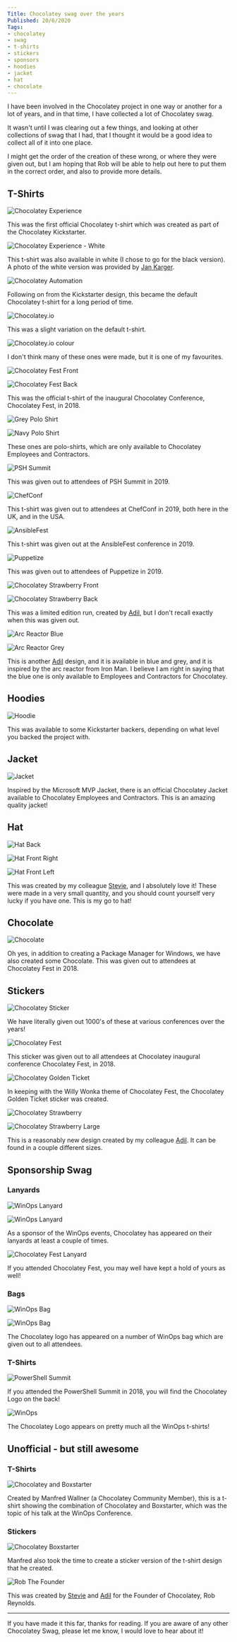 ```yaml
---
Title: Chocolatey swag over the years
Published: 20/6/2020
Tags:
- chocolatey
- swag
- t-shirts
- stickers
- sponsors
- hoodies
- jacket
- hat
- chocolate
---
```


I have been involved in the Chocolatey project in one way or another for a lot of years, and in that time, I have collected a lot of Chocolatey swag.

It wasn't until I was clearing out a few things, and looking at other collections of swag that I had, that I thought it would be a good idea to collect all of it into one place.

I might get the order of the creation of these wrong, or where they were given out, but I am hoping that Rob will be able to help out here to put them in the correct order, and also to provide more details.

## T-Shirts

![Chocolatey Experience](https://gep13wpstorage.blob.core.windows.net/gep13/2020/06/20/tshirt-choco-experience-small.png)

This was the first official Chocolatey t-shirt which was created as part of the Chocolatey Kickstarter.

![Chocolatey Experience - White](https://gep13wpstorage.blob.core.windows.net/gep13/2020/06/20/tshirt-choco-experience-white-small.jpeg)

This t-shirt was also available in white (I chose to go for the black version).  A photo of the white version was provided by [Jan Karger](https://twitter.com/punker76).

![Chocolatey Automation](https://gep13wpstorage.blob.core.windows.net/gep13/2020/06/20/tshirt-choco-auto-small.png)

Following on from the Kickstarter design, this became the default Chocolatey t-shirt for a long period of time.

![Chocolatey.io](https://gep13wpstorage.blob.core.windows.net/gep13/2020/06/20/tshirt-chocoio-small.png)

This was a slight variation on the default t-shirt.

![Chocolatey.io colour](https://gep13wpstorage.blob.core.windows.net/gep13/2020/06/20/tshirt-chocoio-colour-small.png)

I don't think many of these ones were made, but it is one of my favourites.

![Chocolatey Fest Front](https://gep13wpstorage.blob.core.windows.net/gep13/2020/06/20/tshirt-chocofest-front-small.png)

![Chocolatey Fest Back](https://gep13wpstorage.blob.core.windows.net/gep13/2020/06/20/tshirt-chocofest-back-small.png)

This was the official t-shirt of the inaugural Chocolatey Conference, Chocolatey Fest, in 2018.

![Grey Polo Shirt](https://gep13wpstorage.blob.core.windows.net/gep13/2020/06/20/tshirt-polo-grey-small.png)

![Navy Polo Shirt](https://gep13wpstorage.blob.core.windows.net/gep13/2020/06/20/tshirt-polo-navy-small.png)

These ones are polo-shirts, which are only available to Chocolatey Employees and Contractors.

![PSH Summit](https://gep13wpstorage.blob.core.windows.net/gep13/2020/06/20/tshirt-pshsummit-small.png)

This was given out to attendees of PSH Summit in 2019.

![ChefConf](https://gep13wpstorage.blob.core.windows.net/gep13/2020/06/20/tshirt-chefconf-small.png)

This t-shirt was given out to attendees at ChefConf in 2019, both here in the UK, and in the USA.

![AnsibleFest](https://gep13wpstorage.blob.core.windows.net/gep13/2020/06/20/tshirt-ansiblefest-small.png)

This t-shirt was given out at the AnsibleFest conference in 2019.

![Puppetize](https://gep13wpstorage.blob.core.windows.net/gep13/2020/06/20/tshirt-puppetize-small.png)

This was given out to attendees of Puppetize in 2019.

![Chocolatey Strawberry Front](https://gep13wpstorage.blob.core.windows.net/gep13/2020/06/20/tshirt-strawberry-front-small.png)

![Chocolatey Strawberry Back](https://gep13wpstorage.blob.core.windows.net/gep13/2020/06/20/tshirt-strawberry-back-small.png)

This was a limited edition run, created by [Adil](https://twitter.com/adilio), but I don't recall exactly when this was given out.

![Arc Reactor Blue](https://gep13wpstorage.blob.core.windows.net/gep13/2020/06/20/tshirt-arcreactor-blue-small.png)

![Arc Reactor Grey](https://gep13wpstorage.blob.core.windows.net/gep13/2020/06/20/tshirt-arcreactor-small.png)

This is another [Adil](https://twitter.com/adilio) design, and it is available in blue and grey, and it is inspired by the arc reactor from Iron Man.  I believe I am right in saying that the blue one is only available to Employees and Contractors for Chocolatey.

## Hoodies

![Hoodie](https://gep13wpstorage.blob.core.windows.net/gep13/2020/06/20/hoodie-small.png)

This was available to some Kickstarter backers, depending on what level you backed the project with.

## Jacket

![Jacket](https://gep13wpstorage.blob.core.windows.net/gep13/2020/06/20/jacket-small.png)

Inspired by the Microsoft MVP Jacket, there is an official Chocolatey Jacket available to Chocolatey Employees and Contractors.  This is an amazing quality jacket!

## Hat

![Hat Back](https://gep13wpstorage.blob.core.windows.net/gep13/2020/06/20/hat-small.png)

![Hat Front Right](https://gep13wpstorage.blob.core.windows.net/gep13/2020/06/20/hat1-small.png)

![Hat Front Left](https://gep13wpstorage.blob.core.windows.net/gep13/2020/06/20/hat2-small.png)

This was created by my colleague [Stevie](https://twitter.com/steviecoaster), and I absolutely love it!  These were made in a very small quantity, and you should count yourself very lucky if you have one.  This is my go to hat!

## Chocolate

![Chocolate](https://gep13wpstorage.blob.core.windows.net/gep13/2020/06/20/chocolate-small.png)

Oh yes, in addition to creating a Package Manager for Windows, we have also created some Chocolate.  This was given out to attendees at Chocolatey Fest in 2018.

## Stickers

![Chocolatey Sticker](https://gep13wpstorage.blob.core.windows.net/gep13/2020/06/20/sticker-small.png)

We have literally given out 1000's of these at various conferences over the years!

![Chocolatey Fest](https://gep13wpstorage.blob.core.windows.net/gep13/2020/06/20/sticker3-small.png)

This sticker was given out to all attendees at Chocolatey inaugural conference Chocolatey Fest, in 2018.

![Chocolatey Golden Ticket](https://gep13wpstorage.blob.core.windows.net/gep13/2020/06/20/sticker2-small.png)

In keeping with the Willy Wonka theme of Chocolatey Fest, the Chocolatey Golden Ticket sticker was created.

![Chocolatey Strawberry](https://gep13wpstorage.blob.core.windows.net/gep13/2020/06/20/sticker1-small.png)

![Chocolatey Strawberry Large](https://gep13wpstorage.blob.core.windows.net/gep13/2020/06/20/sticker5-small.png)

This is a reasonably new design created by my colleague [Adil](https://twitter.com/adilio).  It can be found in a couple different sizes.

## Sponsorship Swag

### Lanyards

![WinOps Lanyard](https://gep13wpstorage.blob.core.windows.net/gep13/2020/06/20/lanyard1-small.png)

![WinOps Lanyard](https://gep13wpstorage.blob.core.windows.net/gep13/2020/06/20/lanyard-small.png)

As a sponsor of the WinOps events, Chocolatey has appeared on their lanyards at least a couple of times.

![Chocolatey Fest Lanyard](https://gep13wpstorage.blob.core.windows.net/gep13/2020/06/20/lanyard2-small.png)

If you attended Chocolatey Fest, you may well have kept a hold of yours as well!

### Bags

![WinOps Bag](https://gep13wpstorage.blob.core.windows.net/gep13/2020/06/20/sponsorswag-small.png)

![WinOps Bag](https://gep13wpstorage.blob.core.windows.net/gep13/2020/06/20/sponsorswag4-small.png)

The Chocolatey logo has appeared on a number of WinOps bag which are given out to all attendees.

### T-Shirts

![PowerShell Summit](https://gep13wpstorage.blob.core.windows.net/gep13/2020/06/20/sponsorswag3-small.png)

If you attended the PowerShell Summit in 2018, you will find the Chocolatey Logo on the back!

![WinOps](https://gep13wpstorage.blob.core.windows.net/gep13/2020/06/20/sponsorswag6-small.png)

The Chocolatey Logo appears on pretty much all the WinOps t-shirts!

## Unofficial - but still awesome

### T-Shirts

![Chocolatey and Boxstarter](https://gep13wpstorage.blob.core.windows.net/gep13/2020/06/20/tshirt-unofficial-small.png)

Created by Manfred Wallner (a Chocolatey Community Member), this is a t-shirt showing the combination of Chocolatey and Boxstarter, which was the topic of his talk at the WinOps Conference.

### Stickers

![Chocolatey Boxstarter](https://gep13wpstorage.blob.core.windows.net/gep13/2020/06/20/sticker-unofficial-boxstarter-small.png)

Manfred also took the time to create a sticker version of the t-shirt design that he created.

![Rob The Founder](https://gep13wpstorage.blob.core.windows.net/gep13/2020/06/20/sticker4-small.png)

This was created by [Stevie](https://twitter.com/steviecoaster) and [Adil](https://twitter.com/adilio) for the Founder of Chocolatey, Rob Reynolds.

---

If you have made it this far, thanks for reading.  If you are aware of any other Chocolatey Swag, please let me know, I would love to hear about it!
